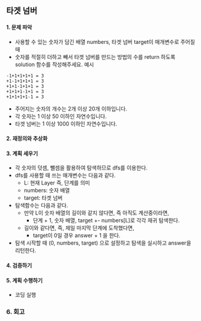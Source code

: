 ## 타겟 넘버
#### 1. 문제 파악
- 사용할 수 있는 숫자가 담긴 배열 numbers, 타겟 넘버 target이 매개변수로 주어질 때 
- 숫자를 적절히 더하고 빼서 타겟 넘버를 만드는 방법의 수를 return 하도록 solution 함수를 작성해주세요.
예시
```
-1+1+1+1+1 = 3
+1-1+1+1+1 = 3
+1+1-1+1+1 = 3
+1+1+1-1+1 = 3
+1+1+1+1-1 = 3
```
- 주어지는 숫자의 개수는 2개 이상 20개 이하입니다.
- 각 숫자는 1 이상 50 이하인 자연수입니다.
- 타겟 넘버는 1 이상 1000 이하인 자연수입니다.
#### 2. 재정의와 추상화
#### 3. 계획 세우기
- 각 숫자의 덧셈, 뺄셈을 활용하여 탐색하므로 dfs를 이용한다.
- dfs를 사용할 때 쓰는 매개변수는 다음과 같다.
  - L: 현재 Layer 즉, 단계를 의미
  - numbers: 숫자 배열
  - target: 타겟 넘버
- 탐색함수는 다음과 같다.
  - 만약 L이 숫자 배열의 길이와 같지 않다면, 즉 아직도 계산중이라면,
    - 단계 + 1, 숫자 배열, target +- numbers[L]로 각각 재귀 탐색한다.
  - 길이와 같다면, 즉, 제일 마지막 단계에 도착했다면,
    - target이 0일 경우 answer + 1 을 한다.
- 탐색 시작할 때 (0, numbers, target) 으로 설정하고 탐색을 실시하고 answer을 리턴한다. 
#### 4. 검증하기
#### 5. 계획 수행하기
- 코딩 실행

### 6. 회고
